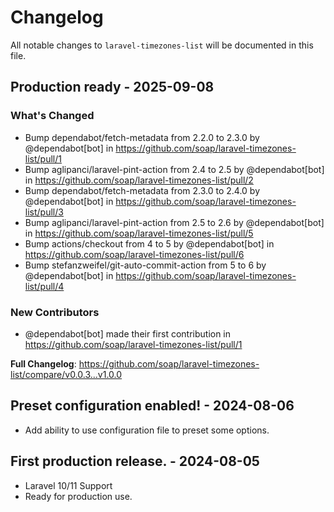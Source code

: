 # Changelog

All notable changes to `laravel-timezones-list` will be documented in this file.

## Production ready - 2025-09-08

### What's Changed

* Bump dependabot/fetch-metadata from 2.2.0 to 2.3.0 by @dependabot[bot] in https://github.com/soap/laravel-timezones-list/pull/1
* Bump aglipanci/laravel-pint-action from 2.4 to 2.5 by @dependabot[bot] in https://github.com/soap/laravel-timezones-list/pull/2
* Bump dependabot/fetch-metadata from 2.3.0 to 2.4.0 by @dependabot[bot] in https://github.com/soap/laravel-timezones-list/pull/3
* Bump aglipanci/laravel-pint-action from 2.5 to 2.6 by @dependabot[bot] in https://github.com/soap/laravel-timezones-list/pull/5
* Bump actions/checkout from 4 to 5 by @dependabot[bot] in https://github.com/soap/laravel-timezones-list/pull/6
* Bump stefanzweifel/git-auto-commit-action from 5 to 6 by @dependabot[bot] in https://github.com/soap/laravel-timezones-list/pull/4

### New Contributors

* @dependabot[bot] made their first contribution in https://github.com/soap/laravel-timezones-list/pull/1

**Full Changelog**: https://github.com/soap/laravel-timezones-list/compare/v0.0.3...v1.0.0

## Preset configuration enabled! - 2024-08-06

- Add ability to use configuration file to preset some options.

## First production release. - 2024-08-05

- Laravel 10/11 Support
- Ready for production use.
